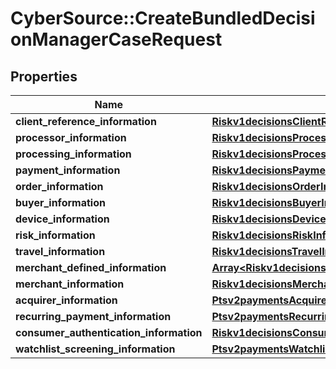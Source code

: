 # CyberSource::CreateBundledDecisionManagerCaseRequest

## Properties
Name | Type | Description | Notes
------------ | ------------- | ------------- | -------------
**client_reference_information** | [**Riskv1decisionsClientReferenceInformation**](Riskv1decisionsClientReferenceInformation.md) |  | [optional] 
**processor_information** | [**Riskv1decisionsProcessorInformation**](Riskv1decisionsProcessorInformation.md) |  | [optional] 
**processing_information** | [**Riskv1decisionsProcessingInformation**](Riskv1decisionsProcessingInformation.md) |  | [optional] 
**payment_information** | [**Riskv1decisionsPaymentInformation**](Riskv1decisionsPaymentInformation.md) |  | [optional] 
**order_information** | [**Riskv1decisionsOrderInformation**](Riskv1decisionsOrderInformation.md) |  | [optional] 
**buyer_information** | [**Riskv1decisionsBuyerInformation**](Riskv1decisionsBuyerInformation.md) |  | [optional] 
**device_information** | [**Riskv1decisionsDeviceInformation**](Riskv1decisionsDeviceInformation.md) |  | [optional] 
**risk_information** | [**Riskv1decisionsRiskInformation**](Riskv1decisionsRiskInformation.md) |  | [optional] 
**travel_information** | [**Riskv1decisionsTravelInformation**](Riskv1decisionsTravelInformation.md) |  | [optional] 
**merchant_defined_information** | [**Array&lt;Riskv1decisionsMerchantDefinedInformation&gt;**](Riskv1decisionsMerchantDefinedInformation.md) |  | [optional] 
**merchant_information** | [**Riskv1decisionsMerchantInformation**](Riskv1decisionsMerchantInformation.md) |  | [optional] 
**acquirer_information** | [**Ptsv2paymentsAcquirerInformation**](Ptsv2paymentsAcquirerInformation.md) |  | [optional] 
**recurring_payment_information** | [**Ptsv2paymentsRecurringPaymentInformation**](Ptsv2paymentsRecurringPaymentInformation.md) |  | [optional] 
**consumer_authentication_information** | [**Riskv1decisionsConsumerAuthenticationInformation**](Riskv1decisionsConsumerAuthenticationInformation.md) |  | [optional] 
**watchlist_screening_information** | [**Ptsv2paymentsWatchlistScreeningInformation**](Ptsv2paymentsWatchlistScreeningInformation.md) |  | [optional] 


